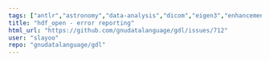 ```yaml
---
tags: ["antlr","astronomy","data-analysis","dicom","eigen3","enhancement","fits-files","geophysics","grib","gsl-library","hdf","hdf4","hdf5","mapping","netcdf","plotting","plplot","programming-language","pv-wave","python","scientific-computing","scientific-visualization"]
title: "hdf_open - error reporting"
html_url: "https://github.com/gnudatalanguage/gdl/issues/712"
user: "slayoo"
repo: "gnudatalanguage/gdl"
---
```


